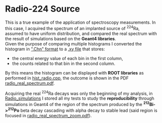 # Radio-224 Source
This is a true example of the application of spectroscopy measurements. In this case, I acquired the spectrum of an implanted source of <sup>224</sup>Ra, assumed to have uniform distribution, and compared the real spectrum with the result of simulations based on the **Geant4 libraries**.\
Given the purpose of comparing multiple histograms I converted the histogram in [".Chn" format](Radio_source/Data/radio_measures16-20_july.Chn) to a [.xy file](Radio_source/Data/radio_measures.xy) that stores:
- the central energy value of each bin in the first column,
- the counts related to that bin in the second column.

By this means the histogram can be displayed with **ROOT libraries** as performed in [hist_radio.cpp](Radio_source/hist_radio.cpp), the outcome is shown in the PDF [radio_real_spectrum.pdf](Radio_source/Graphs/radio_real_spectrum.pdf).

Acquiring the real <sup>224</sup>Ra decays was only the beginning of my analysis, in [Radio_simulations](Radio_source/Radio_simulations) I stored all my tests to study the **reproducibility** through simulations in Geant4 of the region of the spectrum produced by the **<sup>212</sup>Bi-><sup>212</sup>Po** beta decay cascading with alpha decay to stable lead (said region is focused in [radio_real_spectrum_zoom.pdf](Radio_source/Graphs/radio_real_spectrum_zoom.pdf)). 
